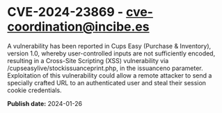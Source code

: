 # CVE-2024-23869 - cve-coordination@incibe.es

A vulnerability has been reported in Cups Easy (Purchase & Inventory), version 1.0, whereby user-controlled inputs are not sufficiently encoded, resulting in a Cross-Site Scripting (XSS) vulnerability via /cupseasylive/stockissuanceprint.php, in the issuanceno  parameter. Exploitation of this vulnerability could allow a remote attacker to send a specially crafted URL to an authenticated user and steal their session cookie credentials.

**Publish date:** 2024-01-26
